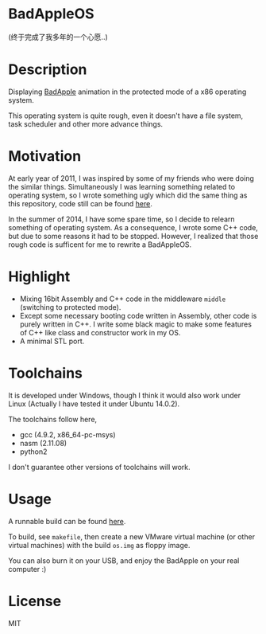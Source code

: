 # BadAppleOS

(终于完成了我多年的一个心愿..)

# Description

Displaying [BadApple](https://www.youtube.com/watch?v=VzEUeWnV73U) animation in the protected mode of a x86 operating system.

This operating system is quite rough, even it doesn't have a file system, task scheduler and other more advance things.

# Motivation

At early year of 2011, I was inspired by some of my friends who were doing the similar things. Simultaneously I was learning something related to operating system, so I wrote something ugly which did the same thing as this repository, code still can be found [here](http://pan.baidu.com/s/1dDHEpwt).

In the summer of 2014, I have some spare time, so I decide to relearn something of operating system. As a consequence, I wrote some C++ code, but due to some reasons it had to be stopped. However, I realized that those rough code is sufficent for me to rewrite a BadAppleOS.

# Highlight

* Mixing 16bit Assembly and C++ code in the middleware `middle` (switching to protected mode).
* Except some necessary booting code written in Assembly, other code is purely written in C++. I write some black magic to make some features of C++ like class and constructor work in my OS.
* A minimal STL port.

# Toolchains

It is developed under Windows, though I think it would also work under Linux (Actually I have tested it under Ubuntu 14.0.2).

The toolchains follow here, 

* gcc (4.9.2, x86\_64-pc-msys)
* nasm (2.11.08)
* python2

I don't guarantee other versions of toolchains will work.

# Usage

A runnable build can be found [here](https://github.com/foreverbell/miscellaneous/raw/master/resource/BadAppleOS/os.img).

To build, see `makefile`, then create a new VMware virtual machine (or other virtual machines) with the build `os.img` as floppy image.

You can also burn it on your USB, and enjoy the BadApple on your real computer :)

# License 

MIT